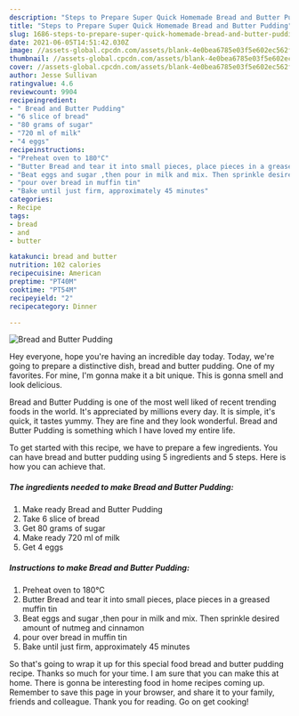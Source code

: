```yaml
---
description: "Steps to Prepare Super Quick Homemade Bread and Butter Pudding"
title: "Steps to Prepare Super Quick Homemade Bread and Butter Pudding"
slug: 1686-steps-to-prepare-super-quick-homemade-bread-and-butter-pudding
date: 2021-06-05T14:51:42.030Z
image: //assets-global.cpcdn.com/assets/blank-4e0bea6785e03f5e602ec562f230caae08da540cada707380b4fe1bbebba43da.png
thumbnail: //assets-global.cpcdn.com/assets/blank-4e0bea6785e03f5e602ec562f230caae08da540cada707380b4fe1bbebba43da.png
cover: //assets-global.cpcdn.com/assets/blank-4e0bea6785e03f5e602ec562f230caae08da540cada707380b4fe1bbebba43da.png
author: Jesse Sullivan
ratingvalue: 4.6
reviewcount: 9904
recipeingredient:
- " Bread and Butter Pudding"
- "6 slice of bread"
- "80 grams of sugar"
- "720 ml of milk"
- "4 eggs"
recipeinstructions:
- "Preheat oven to 180°C"
- "Butter Bread and tear it into small pieces, place pieces in a greased muffin tin"
- "Beat eggs and sugar ,then pour in milk and mix. Then sprinkle desired amount of nutmeg and cinnamon"
- "pour over bread in muffin tin"
- "Bake until just firm, approximately 45 minutes"
categories:
- Recipe
tags:
- bread
- and
- butter

katakunci: bread and butter 
nutrition: 102 calories
recipecuisine: American
preptime: "PT40M"
cooktime: "PT54M"
recipeyield: "2"
recipecategory: Dinner

---
```



![Bread and Butter Pudding](//assets-global.cpcdn.com/assets/blank-4e0bea6785e03f5e602ec562f230caae08da540cada707380b4fe1bbebba43da.png)

Hey everyone, hope you're having an incredible day today. Today, we're going to prepare a distinctive dish, bread and butter pudding. One of my favorites. For mine, I'm gonna make it a bit unique. This is gonna smell and look delicious.



Bread and Butter Pudding is one of the most well liked of recent trending foods in the world. It's appreciated by millions every day. It is simple, it's quick, it tastes yummy. They are fine and they look wonderful. Bread and Butter Pudding is something which I have loved my entire life.


To get started with this recipe, we have to prepare a few ingredients. You can have bread and butter pudding using 5 ingredients and 5 steps. Here is how you can achieve that.

<!--inarticleads1-->

##### The ingredients needed to make Bread and Butter Pudding:

1. Make ready  Bread and Butter Pudding
1. Take 6 slice of bread
1. Get 80 grams of sugar
1. Make ready 720 ml of milk
1. Get 4 eggs




<!--inarticleads2-->

##### Instructions to make Bread and Butter Pudding:

1. Preheat oven to 180°C
1. Butter Bread and tear it into small pieces, place pieces in a greased muffin tin
1. Beat eggs and sugar ,then pour in milk and mix. Then sprinkle desired amount of nutmeg and cinnamon
1. pour over bread in muffin tin
1. Bake until just firm, approximately 45 minutes




So that's going to wrap it up for this special food bread and butter pudding recipe. Thanks so much for your time. I am sure that you can make this at home. There is gonna be interesting food in home recipes coming up. Remember to save this page in your browser, and share it to your family, friends and colleague. Thank you for reading. Go on get cooking!
